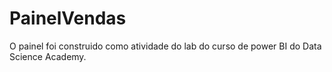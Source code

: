 # PainelVendas
O painel foi construido como atividade do lab do curso de power BI do Data Science Academy.
